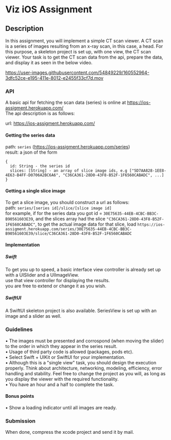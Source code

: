 # Viz iOS Assignment

## Description
In this assignment, you will implement a simple CT scan viewer. A CT scan is a series of images resulting from an x-ray scan, in this case, a head.
For this purpose, a skeleton project is set up, with one view, the CT scan viewer.
Your task is to get the CT scan data from the api, prepare the data, and display it as seen in the below video.

https://user-images.githubusercontent.com/54849229/160552964-3dfc52ce-e195-411e-8012-e2455f33cf7d.mov

### API

A basic api for fetching the scan data (series) is online at https://ios-assigment.herokuapp.com/</br>
The api description is as follows:

url: https://ios-assigment.herokuapp.com/

#### Getting the series data
path: `series` (https://ios-assigment.herokuapp.com/series)</br>
result: a json of the form
```
{
  id: String - the series id
  slices: [String] - an array of slice image ids, e.g ["5D7AA828-1EE8-4E63-B4FF-D0706A2BC6A6", "C36CA361-28D0-43F8-B52F-1F6560CABADC", ...]
}
```
#### Getting a single slice image
To get a slice image, you should construct a url as follows:</br>
path: `series/[series id]/slice/[slice image id]`</br>
for example, if for the series data you got id = `30E75635-44EB-4CBC-BB3C-B90561603E39`, and the slices array had the slice `"C36CA361-28D0-43F8-B52F-1F6560CABADC"`, to get the actual image data for that slice, load `https://ios-assigment.herokuapp.com/series/30E75635-44EB-4CBC-BB3C-B90561603E39/slice/C36CA361-28D0-43F8-B52F-1F6560CABADC`

#### Implementation
##### Swift
To get you up to speed, a basic interface view controller is already set up with a UISlider and a UIImageView.</br>
use that view controller for displaying the results.</br>
you are free to extend or change it as you wish.
##### SwiftUI
A SwiftUI skeleton project is also available. SeriesView is set up with an image and a slider as well.

### Guidelines
• The images must be presented and corrospond (when moving the slider) to the order in which they appear in the series result.</br>
• Usage of third party code is allowed (packages, pods etc).</br>
• Select Swift + UIKit or SwiftUI for your implementation.</br>
• Although this is a "single view" task, you should design the execution properly. Think about architecture, networking, modeling, efficiency, error handling and stability. Feel free to change the project as you will, as long as you display the viewer with the required functionality.</br>
• You have an hour and a half to complete the task.
#### Bonus points
• Show a loading indicator until all images are ready.
### Submission
When done, compress the xcode project and send it by mail.
